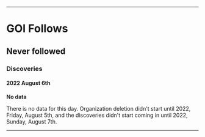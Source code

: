 
***

# GOI Follows

## Never followed

### Discoveries

#### 2022 August 6th

**No data**

There is no data for this day. Organization deletion didn't start until 2022, Friday, August 5th, and the discoveries didn't start coming in until 2022, Sunday, August 7th.

***
